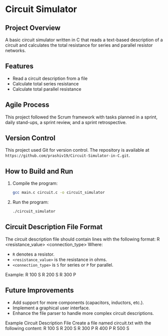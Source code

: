# Circuit Simulator

## Project Overview
A basic circuit simulator written in C that reads a text-based description of a circuit and calculates the total resistance for series and parallel resistor networks.

## Features
- Read a circuit description from a file
- Calculate total series resistance
- Calculate total parallel resistance

## Agile Process
This project followed the Scrum framework with tasks planned in a sprint, daily stand-ups, a sprint review, and a sprint retrospective.

## Version Control
This project used Git for version control. The repository is available at `https://github.com/prashiv19/Circuit-Simulator-in-C.git`.

## How to Build and Run
1. Compile the program:
    ```sh
    gcc main.c circuit.c -o circuit_simulator
    ```
2. Run the program:
    ```sh
    ./circuit_simulator
    ```

## Circuit Description File Format
The circuit description file should contain lines with the following format:
R <resistance_value> <connection_type>
Where:
- `R` denotes a resistor.
- `<resistance_value>` is the resistance in ohms.
- `<connection_type>` is `S` for series or `P` for parallel.

Example:
R 100 S
R 200 S
R 300 P

## Future Improvements
- Add support for more components (capacitors, inductors, etc.).
- Implement a graphical user interface.
- Enhance the file parser to handle more complex circuit descriptions.

Example Circuit Description File
Create a file named circuit.txt with the following content:
R 100 S
R 200 S
R 300 P
R 400 P
R 500 S
